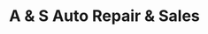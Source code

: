 ---
title: "A & S Auto Repair & Sales"
url: /west-hartford/a-and-s-auto-repair-and-sales/
shop: car repair
---